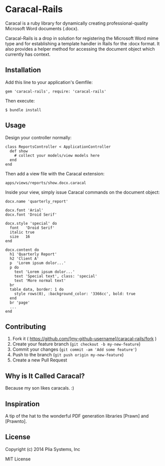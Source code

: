 # Caracal-Rails

Caracal is a ruby library for dynamically creating professional-quality Microsoft Word documents (.docx). 

Caracal-Rails is a drop in solution for registering the Microsoft Word mime type and for establishing a template handler in Rails for the :docx format.  It also provides a helper method for accessing the document object which currently has context.

## Installation

Add this line to your application's Gemfile:

    gem 'caracal-rails', require: 'caracal-rails'

Then execute:

    $ bundle install

## Usage

Design your controller normally:

    class ReportsController < ApplicationController
      def show
        # collect your models/view models here
      end
    end
    
Then add a view file with the Caracal extension:

    apps/views/reports/show.docx.caracal
    
Inside your view, simply issue Caracal commands on the document object:
    
    docx.name 'quarterly_report'
    
    docx.font 'Arial'
    docx.font 'Droid Serif'
    
    docx.style 'special' do
      font   'Droid Serif'
      italic true
      size   16
    end
    
    docx.content do
      h1 'Quarterly Report'
      h2 'Client A'
      p  'Lorem ipsum dolor...'
      p do
        text 'Lorem ipsum dolor...'
        text 'Special text', class: 'special'
        text 'More normal text'
      br
      table data, border: 1 do
        style rows(0), :background_color: '3366cc', bold: true
      end
      br 'page'
      ...
    end

## Contributing

1. Fork it ( https://github.com/[my-github-username]/caracal-rails/fork )
2. Create your feature branch (`git checkout -b my-new-feature`)
3. Commit your changes (`git commit -am 'Add some feature'`)
4. Push to the branch (`git push origin my-new-feature`)
5. Create a new Pull Request

## Why is It Called Caracal?

Because my son likes caracals. :)

## Inspiration

A tip of the hat to the wonderful PDF generation libraries [Prawn] and [Prawnto].

## License

Copyright (c) 2014 Plia Systems, Inc

MIT License